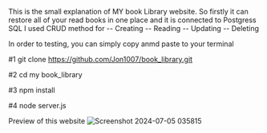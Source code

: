 This is the small explanation of MY book Library website. So firstly it can restore all of your read books in one place and it is connected to Postgress SQL
I used CRUD method for -- Creating
                       -- Reading
                       -- Updating
                       -- Deleting
                       
 In order to testing, you can simply copy anmd paste to your terminal

 #1 
 git clone https://github.com/Jon1007/book_library.git

#2
cd my book_library

#3
npm install

#4
node server.js

Preview of this website 
![Screenshot 2024-07-05 035815](https://github.com/Jon1007/book_library/assets/106767410/388902d8-0b25-4f08-be2e-bb80cdbd0714)
